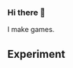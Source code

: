 ### Hi there 👋
I make games.

## Experiment
<canvas id="animationCanvas" width="400" height="200"></canvas>

<script>
const canvas = document.getElementById('animationCanvas');
const context = canvas.getContext('2d');
let x = 0;

function animate() {
  context.clearRect(0, 0, canvas.width, canvas.height);
  context.fillRect(x, 80, 50, 50);
  x += 1;
  if (x > canvas.width) {
    x = 0;
  }
  requestAnimationFrame(animate);
}

animate();
</script>
<!--
**BlackRece/BlackRece** is a ✨ _special_ ✨ repository because its `README.md` (this file) appears on your GitHub profile.

Here are some ideas to get you started:

- 🔭 I’m currently working on ...
- 🌱 I’m currently learning ...
- 👯 I’m looking to collaborate on ...
- 🤔 I’m looking for help with ...
- 💬 Ask me about ...
- 📫 How to reach me: ...
- 😄 Pronouns: ...
- ⚡ Fun fact: ...
-->

